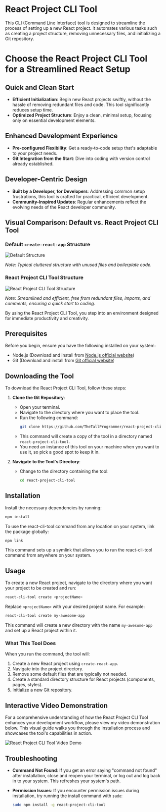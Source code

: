 # React Project CLI Tool

This CLI (Command Line Interface) tool is designed to streamline the process of setting up a new React project. It automates various tasks such as creating a project structure, removing unnecessary files, and initializing a Git repository.

# Choose the React Project CLI Tool for a Streamlined React Setup

## Quick and Clean Start
- **Efficient Initialization**: Begin new React projects swiftly, without the hassle of removing redundant files and code. This tool significantly reduces setup time.
- **Optimized Project Structure**: Enjoy a clean, minimal setup, focusing only on essential development elements.

## Enhanced Development Experience
- **Pre-configured Flexibility**: Get a ready-to-code setup that's adaptable to your project needs.
- **Git Integration from the Start**: Dive into coding with version control already established.

## Developer-Centric Design
- **Built by a Developer, for Developers**: Addressing common setup frustrations, this tool is crafted for practical, efficient development.
- **Community-Inspired Updates**: Regular enhancements reflect the evolving needs of the React developer community.

## Visual Comparison: Default vs. React Project CLI Tool

### Default `create-react-app` Structure
![Default Structure](default-react-app.PNG)

*Note: Typical cluttered structure with unused files and boilerplate code.*

### React Project CLI Tool Structure
![React Project CLI Tool Structure](my-react-app-initialization.PNG)

*Note: Streamlined and efficient, free from redundant files, imports, and comments, ensuring a quick start to coding.*

By using the React Project CLI Tool, you step into an environment designed for immediate productivity and creativity.

## Prerequisites

Before you begin, ensure you have the following installed on your system:
- Node.js (Download and install from [Node.js official website](https://nodejs.org/))
- Git (Download and install from [Git official website](https://git-scm.com/))

## Downloading the Tool

To download the React Project CLI Tool, follow these steps:

1. **Clone the Git Repository**:
   - Open your terminal.
   - Navigate to the directory where you want to place the tool.
   - Run the following command:
     ```bash
     git clone https://github.com/TheTallProgrammer/react-project-cli-tool.git
     ```
   - This command will create a copy of the tool in a directory named `react-project-cli-tool`.
   - You need an instance of this tool on your machine when you want to use it, so pick a good spot to keep it in.

2. **Navigate to the Tool's Directory**:
   - Change to the directory containing the tool:
     ```bash
     cd react-project-cli-tool
     ```
## Installation

Install the necessary dependencies by running:
```bash
npm install
```

To use the react-cli-tool command from any location on your system, link the package globally:

```bash
npm link
```
This command sets up a symlink that allows you to run the react-cli-tool command from anywhere on your system.

## Usage

To create a new React project, navigate to the directory where you want your project to be created and run:
```bash
react-cli-tool create <projectName>
```
Replace `<projectName>` with your desired project name. For example:
```bash
react-cli-tool create my-awesome-app
```
This command will create a new directory with the name `my-awesome-app` and set up a React project within it.

### What This Tool Does

When you run the command, the tool will:

1.  Create a new React project using `create-react-app`.
2.  Navigate into the project directory.
3.  Remove some default files that are typically not needed.
4.  Create a standard directory structure for React projects (components, pages, styles).
5.  Initialize a new Git repository.

## Interactive Video Demonstration

For a comprehensive understanding of how the React Project CLI Tool enhances your development workflow, please view my video demonstration below. This visual guide walks you through the installation process and showcases the tool's capabilities in action.

![React Project CLI Tool Video Demo](demo.gif)

## Troubleshooting

-   **Command Not Found**: If you get an error saying "command not found" after installation, close and reopen your terminal, or log out and log back in to your system. This refreshes your system's path.
    
-   **Permission Issues**: If you encounter permission issues during installation, try running the install command with `sudo`:
	```bash
	sudo npm install -g react-project-cli-tool
	```
